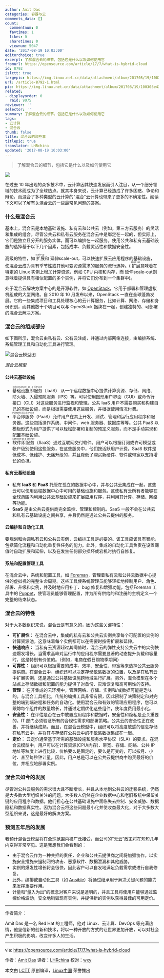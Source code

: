 ```yaml
---
author: Amit Das
categories: 容器与云
comments_data: []
count:
  commentnum: 0
  favtimes: 1
  likes: 0
  sharetimes: 0
  viewnum: 5047
date: '2017-08-19 10:03:00'
editorchoice: true
excerpt: 了解混合云的细节，包括它是什么以及如何使用它
fromurl: https://opensource.com/article/17/7/what-is-hybrid-cloud
id: 8792
islctt: true
largepic: https://img.linux.net.cn/data/attachment/album/201708/19/100305e4394gzfgb4vi3v9.jpg
url: /article-8792-1.html
pic: https://img.linux.net.cn/data/attachment/album/201708/19/100305e4394gzfgb4vi3v9.jpg.thumb.jpg
related:
- displayorder: 0
  raid: 9075
reviewer: ''
selector: ''
summary: 了解混合云的细节，包括它是什么以及如何使用它
tags:
- 云计算
- 混合云
thumb: false
title: 混合云的那些事
titlepic: true
translator: LHRchina
updated: '2017-08-19 10:03:00'
---
```



> 
> 了解混合云的细节，包括它是什么以及如何使用它
> 
> 
> 


![](/data/attachment/album/201708/19/100305e4394gzfgb4vi3v9.jpg)


在过去 10 年出现的众多技术中，云计算因其快速发展而引人注目，从一个细分领域的技术而成为了全球热点。就其本身来说，云计算已经造成了许多困惑、争论和辩论，而混合了多种类型的云计算的"混合"云计算也带来了更多的不确定性。阅读下文可以了解有关混合云的一些最常见问题的答案。


### 什么是混合云


基本上，混合云是本地基础设施、私有云和公共云（例如，第三方云服务）的灵活和集成的组合。尽管公共云和私有云服务在混合云中是绑定在一起的，但实际上，它们是独立且分开的服务实体，而可以编排在一起服务。使用公共和私有云基础设施的选择基于以下几个因素，包括成本、负载灵活性和数据安全性。


高级的特性，如<ruby> 扩展 <rt>  scale-up </rt></ruby>和<ruby> 延伸scale-out</ruby>，可以快速扩展云应用程序的基础设施，使混合云成为具有季节性或其他可变资源需求的服务的流行选择。(<ruby> 扩展 <rt>  scale-up </rt></ruby>意味着在特定的 Linux 实例上增加计算资源，例如 CPU 内核和内存，而<ruby> 延伸scale-out</ruby>则意味着提供具有相似配置的多个实例，并将它们分布到一个集群中)。


处于混合云解决方案中心的是开源软件，如 [OpenStack](https://opensource.com/resources/openstack)，它用于部署和管理虚拟机组成的大型网络。自 2010 年 10 月发布以来，OpenStack 一直在全球蓬勃发展。它的一些集成项目和工具处理核心的云计算服务，比如计算、网络、存储和身份识别，而其他数十个项目可以与 OpenStack 捆绑在一起，创建独特的、可部署的混合云解决方案。


### 混合云的组成部分


如下图所示，混合云由私有云、公有云注成，并通过内部网络连接，由编排系统、系统管理工具和自动化工具进行管理。


![混合云模型图](/data/attachment/album/201708/19/100320nl4if9qpjihhpsk7.jpg "Hybrid cloud model diagram")


*混合云模型*


#### 公共云基础设施


* <ruby> 基础设施即服务 <rt>  Infrastructure as a Service </rt></ruby>（IaaS） 从一个远程数据中心提供计算资源、存储、网络、防火墙、入侵预防服务（IPS）等。可以使用图形用户界面（GUI）或命令行接口（CLI）对这些服务进行监视和管理。公共 IaaS 用户不需要购买和构建自己的基础设施，而是根据需要使用这些服务，并根据使用情况付费。
* <ruby> 平台即服务 <rt>  Platform as a Service </rt></ruby>（PaaS）允许用户在其上开发、测试、管理和运行应用程序和服务器。这些包括操作系统、中间件、web 服务器、数据库等等。公共 PaaS 以模板形式为用户提供了可以轻松部署和复制的预定义服务，而不是手动实现和配置基础设施。
* <ruby> 软件即服务 <rt>  Software as a Service </rt></ruby>（SaaS）通过互联网交付软件。用户可以根据订阅或许可模型或帐户级别使用这些服务，在这些服务中，他们按活跃用户计费。SaaS 软件是低成本、低维护、无痛升级的，并且降低了购买新硬件、软件或带宽以支持增长的负担。


#### 私有云基础设施


* 私有 **IaaS** 和 **PaaS** 托管在孤立的数据中心中，并与公共云集成在一起，这些云可以使用远程数据中心中可用的基础设施和服务。这使私有云所有者能够在全球范围内利用公共云基础设施来扩展应用程序，并利用其计算、存储、网络等功能。
* **SaaS** 是由公共云提供商完全监控、管理和控制的。SaaS 一般不会在公共云和私有云基础设施之间共享，并且仍然是通过公共云提供的服务。


#### 云编排和自动化工具


要规划和协调私有云和公共云实例，云编排工具是必要的。该工具应该具有智能，包括简化流程和自动化重复性任务的能力。此外，集成的自动化工具负责在设置阈值时自动扩展和延伸，以及在发生任何部分损坏或宕机时执行自修复。


#### 系统和配置管理工具


在混合云中，系统和配置工具，如 [Foreman](https://github.com/theforeman)，管理着私有云和公共云数据中心提供的虚拟机的完整生命周期。这些工具使系统管理员能够轻松地控制用户、角色、部署、升级和实例，并及时地应用补丁、bug 修复和增强功能。包括Foreman 工具中的 [Puppet](https://github.com/theforeman/puppet-foreman)，使管理员能够管理配置，并为所有供给的和注册的主机定义一个完整的结束状态。


### 混合云的特性


对于大多数组织来说，混合云是有意义的，因为这些关键特性：


* **可扩展性：** 在混合云中，集成的私有云和公共云实例共享每个可配置的实例的计算资源池。这意味着每个实例都可以在需要时按需扩展和延伸。
* **快速响应：** 当私有云资源超过其阈值时，混合云的弹性支持公共云中的实例快速爆发增长。当需求高峰对运行中的应用程序需要显著的动态提升负载和容量时，这是特别有价值的。（例如，电商在假日购物季期间）
* **可靠性：** 组织可以根据需要的成本、效率、安全性、带宽等来选择公共云服务提供商。在混合云中，组织还可以决定存储敏感数据的位置，以及是在私有云中扩展实例，还是通过公共基础设施跨地域进行扩展。另外，混合模型在多个站点上存储数据和配置的能力提供了对备份、灾难恢复和高可用性的支持。
* **管理：** 在非集成的云环境中，管理网络、存储、实例和/或数据可能是乏味的。与混合工具相比，传统的编排工具非常有限，因此限制了决策制定和对完整的端到端进程和任务的自动化。使用混合云和有效的管理应用程序，您可以跟踪每个组件的数量增长，并通过定期优化这些组件，使年度费用最小化。
* **安全性：** 在评估是否在云中放置应用程序和数据时，安全性和隐私是至关重要的。IT 部门必须验证所有的合规性需求和部署策略。公共云的安全性正在改善，并将继续成熟。而且，在混合云模型中，组织可以将高度敏感的信息存储在私有云中，并将其与存储在公共云中的不敏感数据集成在一起。
* **定价：** 云定价通常基于所需的基础设施和服务水平协议（SLA）的要求。在混合云模型中，用户可以在计算资源(CPU/内存)、带宽、存储、网络、公共 IP 地址等粒度上进行比较，价格要么是固定的，要么是可变的，可以按月、小时、甚至每秒钟计量。因此，用户总是可以在公共云提供商中购买最好的价位，并相应地部署实例。


### 混合云如今的发展


尽管对公共云服务的需求很大且不断增长，并且从本地到公共云的迁移系统，仍然是大多数大型组织关注的问题。大多数人仍然在企业数据中心和老旧系统中保留关键的应用程序和数据。他们担心在公共基础设施中面临失去控制、安全威胁、数据隐私和数据真实性。因为混合云将这些问题最小化并使收益最大化，对于大多数大型组织来说，这是最好的解决方案。


### 预测五年后的发展


我预计混合云模型将在全球范围内被广泛接受，而公司的“无云”政策将在短短几年内变得非常罕见。这是我想我们会看到的：


* 由于混合云作为一种共担的责任，企业和公共云提供商之间将加强协作，以实施安全措施来遏制网络攻击、恶意软件、数据泄漏和其他威胁。
* 实例的爆发性增长将会很快，因此客户可以自发地满足负载需求或进行自我修复。
* 此外，编排或自动化工具（如 [Ansible](https://opensource.com/life/16/8/cloud-ansible-gateway)）将通过继承用于解决关键问题的能力来发挥重要作用。
* 计量和“量入为出”的概念对客户来说是透明的，并且工具将使用户能够通过监控价格波动，安全地销毁现有实例，并提供新的实例以获得最佳的可用定价。




---


作者简介：


Amit Das 是一名 Red Hat 的工程师，他对 Linux、云计算、DevOps 等充满热情，他坚信新的创新和技术，将以一种开放的方式的让世界更加开放，可以对社会产生积极的影响，改变许多人的生活。




---


via: <https://opensource.com/article/17/7/what-is-hybrid-cloud>


作者：[Amit Das](https://opensource.com/users/amit-das) 译者：[LHRchina](https://github.com/LHRchina) 校对：[wxy](https://github.com/wxy)


本文由 [LCTT](https://github.com/LCTT/TranslateProject) 原创编译，[Linux中国](https://linux.cn/) 荣誉推出